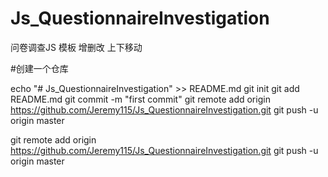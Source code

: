 # Js_QuestionnaireInvestigation

问卷调查JS 模板 增删改 上下移动

#创建一个仓库

echo "# Js_QuestionnaireInvestigation" >> README.md
git init
git add README.md
git commit -m "first commit"
git remote add origin https://github.com/Jeremy115/Js_QuestionnaireInvestigation.git
git push -u origin master



git remote add origin https://github.com/Jeremy115/Js_QuestionnaireInvestigation.git
git push -u origin master
